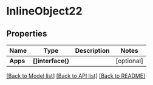 # InlineObject22

## Properties

Name | Type | Description | Notes
------------ | ------------- | ------------- | -------------
**Apps** | **[]interface{}** |  | [optional] 

[[Back to Model list]](../README.md#documentation-for-models) [[Back to API list]](../README.md#documentation-for-api-endpoints) [[Back to README]](../README.md)



